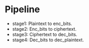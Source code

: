 # Pipeline

* stage1: Plaintext to enc_bits.
* stage2: Enc_bits to ciphertext.
* stage3: Ciphertext to dec_bits.
* stage4: Dec_bits to dec_plaintext.
